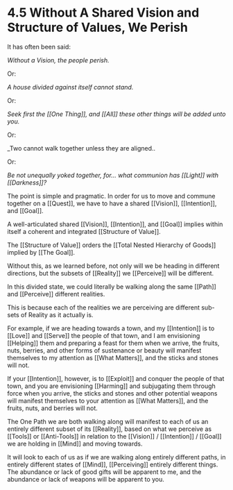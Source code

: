 # 4.5 Without A Shared Vision and Structure of Values, We Perish
It has often been said: 

_Without a Vision, the people perish._

Or:

_A house divided against itself cannot stand._   

Or: 

_Seek first the [[One Thing]], and [[All]] these other things will be added unto you._     

Or: 

_Two cannot walk together unless they are aligned..  

Or: 

_Be not unequally yoked together, for… what communion has [[Light]] with [[Darkness]]?_  

The point is simple and pragmatic. In order for us to move and commune together on a [[Quest]], we have to have a shared [[Vision]], [[Intention]], and [[Goal]]. 

A well-articulated shared [[Vision]], [[Intention]], and [[Goal]] implies within itself a coherent and integrated [[Structure of Value]].   

The [[Structure of Value]] orders the [[Total Nested Hierarchy of Goods]] implied by [[The Goal]]. 

Without this, as we learned before, not only will we be heading in different directions, but the subsets of [[Reality]] we [[Perceive]] will be different. 

In this divided state, we could literally be walking along the same [[Path]] and [[Perceive]] different realities.

This is because each of the realities we are perceiving are different sub-sets of Reality as it actually is. 

For example, if we are heading towards a town, and my [[Intention]] is to [[Love]] and [[Serve]] the people of that town, and I am envisioning [[Helping]] them and preparing a feast for them when we arrive, the fruits, nuts, berries, and other forms of sustenance or beauty will manifest themselves to my attention as [[What Matters]], and the sticks and stones will not. 

If your [[Intention]], however, is to [[Exploit]] and conquer the people of that town, and you are envisioning [[Harming]] and subjugating them through force when you arrive, the sticks and stones and other potential weapons will manifest themselves to your attention as [[What Matters]], and the fruits, nuts, and berries will not. 

The One Path we are both walking along will manifest to each of us an entirely different subset of its [[Reality]], based on what we perceive as [[Tools]] or [[Anti-Tools]] in relation to the [[Vision]] / [[Intention]] / [[Goal]] we are holding in [[Mind]] and moving towards. 

It will look to each of us as if we are walking along entirely different paths, in entirely different states of [[Mind]], [[Perceiving]] entirely different things. The abundance or lack of good gifts will be apparent to me, and the abundance or lack of weapons will be apparent to you. 

